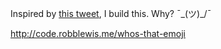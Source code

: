 Inspired by [this tweet](https://twitter.com/DanHarper7/status/781791987792044032), I build this. Why? ¯\_(ツ)_/¯

http://code.robblewis.me/whos-that-emoji